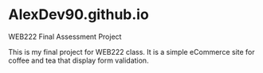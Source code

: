 # AlexDev90.github.io
WEB222 Final Assessment Project

This is my final project for WEB222 class. It is a simple eCommerce site for coffee and tea that display form validation.
